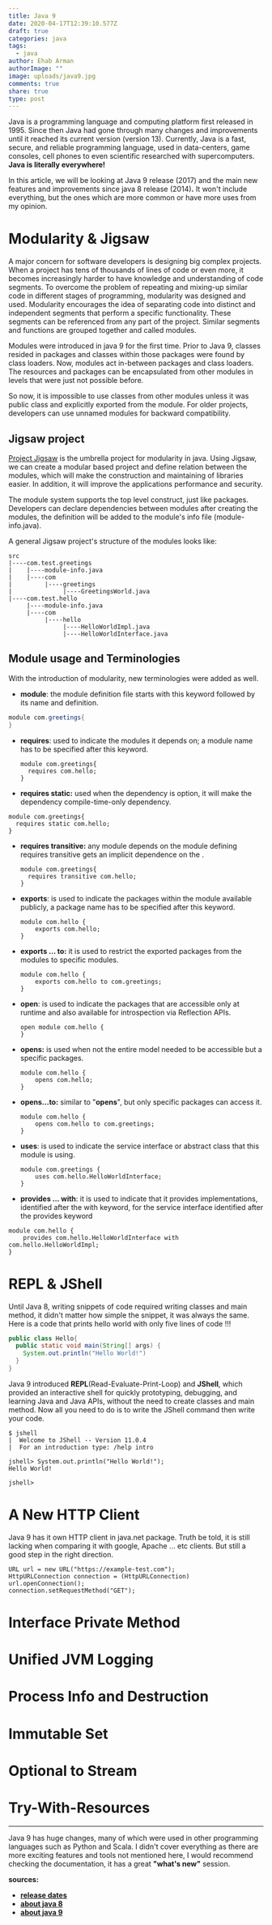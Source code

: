 ```yaml
---
title: Java 9
date: 2020-04-17T12:39:10.577Z
draft: true
categories: java
tags:
  - java
author: Ehab Arman
authorImage: ""
image: uploads/java9.jpg
comments: true
share: true
type: post
---
```

Java is a programming language and computing platform first released in 1995. Since then Java had gone through many changes and improvements until it reached its current version (version 13). Currently, Java is a fast, secure, and reliable programming language, used in data-centers, game consoles, cell phones to even scientific researched with supercomputers. **Java is literally everywhere!**

In this article, we will be looking at Java 9 release (2017) and the main new features and improvements since java 8 release (2014)**.** It won't include everything, but the ones which are more common or have more uses from my opinion.

# Modularity & Jigsaw

A major concern for software developers is designing big complex projects. When a project has tens of thousands of lines of code or even more, it becomes increasingly harder to have knowledge and understanding of code segments. To overcome the problem of repeating and mixing-up similar code in different stages of programming, modularity was designed and used. Modularity encourages the idea of separating code into distinct and independent segments that perform a specific functionality. These segments can be referenced from any part of the project. Similar segments and functions are grouped together and called modules.

Modules were introduced in java 9 for the first time. Prior to Java 9, classes resided in packages and classes within those packages were found by class loaders. Now, modules act in-between packages and class loaders. The resources and packages can be encapsulated from other modules in levels that were just not possible before. 

So now, it is impossible to use classes from other modules unless it was public class and explicitly exported from the module. For older projects, developers can use unnamed modules for backward compatibility. 

## Jigsaw project

[Project Jigsaw](https://openjdk.java.net/projects/jigsaw/) is the umbrella project for modularity in java. Using Jigsaw, we can create a modular based project and define relation between the modules, which will make the construction and maintaining of libraries easier. In addition, it will improve the applications performance and security.

The module system supports the top level construct, just like packages. Developers can declare dependencies between modules after creating the modules, the definition will be added to the module's info file (module-info.java).

A general Jigsaw project's structure of the modules looks like:

```
src
|----com.test.greetings
|    |----module-info.java
|    |----com
|         |----greetings
|              |----GreetingsWorld.java
|----com.test.hello
     |----module-info.java
     |----com
          |----hello
               |----HelloWorldImpl.java
               |----HelloWorldInterface.java
```

## Module usage and Terminologies

With the introduction of modularity, new terminologies were added as well.

* **module**: the module definition file starts with this keyword followed by its name and definition.

```java
module com.greetings{
}
```

* **requires**: used to indicate the modules it depends on; a module name has to be specified after this keyword.

  ```
  module com.greetings{
    requires com.hello;
  }
  ```
* **requires static:** used when the dependency is option, it will make the dependency compile-time-only dependency.

```
module com.greetings{
  requires static com.hello;
}
```

* **requires transitive:** any module depends on the module defining requires transitive <modulename> gets an implicit dependence on the <modulename>.

  ```
  module com.greetings{
    requires transitive com.hello;
  }
  ```
* **exports**: is used to indicate the packages within the module available publicly, a package name has to be specified after this keyword.

  ```
  module com.hello {
      exports com.hello;
  }
  ```
* **exports ... to:** it is used to restrict the exported packages from the modules to specific modules.

  ```
  module com.hello {
      exports com.hello to com.greetings;
  }
  ```
* **open**: is used to indicate the packages that are accessible only at runtime and also available for introspection via Reflection APIs.

  ```
  open module com.hello {
  }
  ```
* **opens:** is used when not the entire model needed to be accessible but a specific packages. 

  ```
  module com.hello {
      opens com.hello;
  }
  ```
* **opens...to:** similar to "**opens**", but only specific packages can access it.

  ```
  module com.hello {
      opens com.hello to com.greetings;
  }
  ```
* **uses**: is used to indicate the service interface or abstract class that this module is using.

  ```
  module com.greetings {
      uses com.hello.HelloWorldInterface;
  }
  ```
* **provides … with**: it is used to indicate that it provides implementations, identified after the with keyword, for the service interface identified after the provides keyword

```
module com.hello {
    provides com.hello.HelloWorldInterface with com.hello.HelloWorldImpl;
}
```

# REPL & JShell

Until Java 8, writing snippets of code required writing classes and main method, it didn't matter how simple the snippet, it was always the same. Here is a code that prints hello world with only five lines of code !!!

```java
public class Hello{
  public static void main(String[] args) {
    System.out.println("Hello World!")
  }
}
```

Java 9 introduced **REPL**(Read-Evaluate-Print-Loop) and **JShell**, which provided an interactive shell for quickly prototyping, debugging, and learning Java and Java APIs, without the need to create classes and main method. Now all you need to do is to write the JShell command then write your code.

```shell
$ jshell
|  Welcome to JShell -- Version 11.0.4
|  For an introduction type: /help intro

jshell> System.out.println("Hello World!");
Hello World!

jshell>
```

# A New HTTP Client

Java 9 has it own HTTP client in java.net package. Truth be told, it is still lacking when comparing it with google, Apache ... etc clients. But still a good step in the right direction.

```
URL url = new URL("https://example-test.com");
HttpURLConnection connection = (HttpURLConnection) url.openConnection();
connection.setRequestMethod("GET");
```

# Interface Private Method

# Unified JVM Logging

# Process Info and Destruction

# Immutable Set

# Optional to Stream

# Try-With-Resources

- - -

Java 9 has huge changes, many of which were used in other programming languages such as Python and Scala. I didn't cover everything as there are more exciting features and tools not mentioned here, I would recommend checking the documentation, it has a great **"what's new"** session.

**sources:**

* **[release dates](https://en.wikipedia.org/wiki/Java_version_history)**
* **[about java 8](https://docs.oracle.com/javase/8/index.html)**
* **[about java 9](https://docs.oracle.com/javase/9/index.html)**